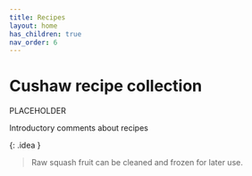 ```yaml
---
title: Recipes
layout: home
has_children: true
nav_order: 6
---
```


# Cushaw recipe collection

PLACEHOLDER

Introductory comments about recipes

{: .idea }
> Raw squash fruit can be cleaned and frozen for later use.

